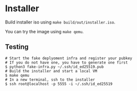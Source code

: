 # Installer

Build installer iso using `make build/out/installer.iso`.

You can try the image using `make qemu`.

## Testing

```
# Start the fake deplyoment infra and register your pubkey
# If you do not have one, you have to generate one first
$ python3 fake-infra.py ~/.ssh/id_ed25519.pub
# Build the installer and start a local VM
$ make qemu
# In a new terminal, ssh to the installer
$ ssh root@localhost -p 5555 -i ~/.ssh/id_ed25519
```
